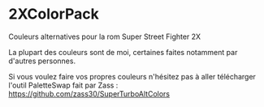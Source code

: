 # 2XColorPack
Couleurs alternatives pour la rom Super Street Fighter 2X

La plupart des couleurs sont de moi, certaines faites notamment par d'autres personnes.

Si vous voulez faire vos propres couleurs n'hésitez pas à aller télécharger l'outil PaletteSwap fait par Zass :
https://github.com/zass30/SuperTurboAltColors

